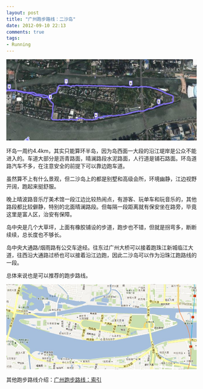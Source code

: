 ```yaml
---
layout: post
title: "广州跑步路线：二沙岛"
date: 2012-09-10 22:13
comments: true
tags:
- Running
---
```


![](/attachments/2012/9/ersha_sat.jpg)

环岛一周约4.4km，其实只能算环半岛，因为岛西面一大段的沿江堤岸是公众不能进入的。车道大部分是沥青路面，晴澜路段水泥路面，人行道是铺石路面。环岛道路汽车不多，在注意安全的前提下可以靠边跑车道。

虽然算不上有什么景观，但二沙岛上的都是别墅和高级会所，环境幽静，江边视野开阔，跑起来挺舒服。

晚上晴波路音乐厅美术馆一段江边比较热闹点，有游客、玩单车和玩音乐的，其他路段都比较僻静，特别的北面晴澜路段。但每隔一段距离就有保安坐在路旁，毕竟这里是富人区，治安有保障。

岛中央是几个大草坪，上面有橡胶铺设的步道，跑步也不错，但就是拐弯多，断断续续，总长度也不够长。

岛中央大通路/烟雨路有公交车途经。往东过广州大桥可以接着跑珠江新城临江大道，往西沿大通路过桥也可以接着沿江边跑，因此二沙岛可以作为沿珠江跑路线的一段。

总体来说也是可以推荐的跑步路线。

![](/attachments/2012/9/ersha_map.jpg)

其他跑步路线介绍：[广州跑步路线：索引](/2012/09/09/running-route)
